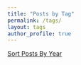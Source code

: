 ```yaml
---
title: "Posts by Tag"
permalink: /tags/
layout: tags
author_profile: true
---
```

<!-- [Sort Posts By Date](/posts/){: .btn} -->
<a href="/posts/" class="btn btn--primary">Sort Posts By Year</a>